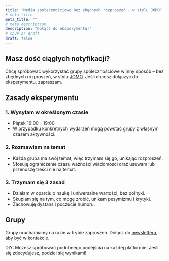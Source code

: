 ```yaml
---
title: "Media społecznościowe bez zbędnych rozproszeń - w stylu JOMO"
# meta title
meta_title: ""
# meta description
description: "Dołącz do eksperymentu!"
# save as draft
draft: false
---
```

## Masz dość ciągłych notyfikacji?
Chcę spróbować wykorzystać grupy społecznościowe w inny sposób – bez zbędnych rozproszeń, w stylu [JOMO](/jomo). Jeśli chcesz dołączyć do eksperymentu, zapraszam.

## Zasady eksperymentu

### 1. Wysyłam w określonym czasie
* Piątek 16:00 – 19:00
* W przypadku konkretnych wydarzeń mogą powstać grupy z własnym czasem aktywności. 

### 2. Rozmawiam na temat
* Każda grupa ma swój temat, więc trzymam się go, unikając rozproszeń.
* Stosuję ograniczenie czasu ważności wiadomości oraz usuwam lub przenoszę treści nie na temat.

### 3. Trzymam się 3 zasad
* Działam w oparciu o naukę i uniwersalne wartości, bez polityki.
* Skupiam się na tym, co mogę zrobić, unikam pesymizmu i krytyki.
* Zachowuję dystans i poczucie humoru.

## Grupy
Grupy uruchamiamy na razie w trybie zaproszeń. Dołącz do [newslettera](/newsletter), aby być w kontakcie.
 
DIY: Możesz spróbować podobnego podejścia na każdej platformie. Jeśli się zdecydujesz, podziel się wynikami!
